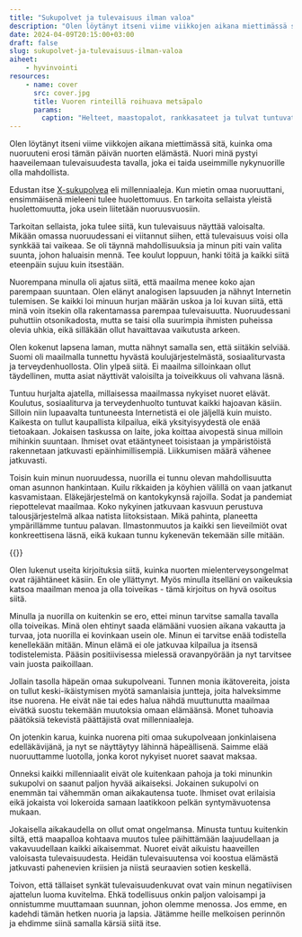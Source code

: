 ```yaml
---
title: "Sukupolvet ja tulevaisuus ilman valoa"
description: "Olen löytänyt itseni viime viikkojen aikana miettimässä sitä, kuinka oma nuoruuteni erosi tämän päivän nuorten elämästä. Nuori minä pystyi haaveilemaan tulevaisuudesta tavalla, joka ei taida useimmille nykynuorille olla mahdollista."
date: 2024-04-09T20:15:00+03:00
draft: false
slug: sukupolvet-ja-tulevaisuus-ilman-valoa
aiheet:
    - hyvinvointi
resources:
    - name: cover
      src: cover.jpg
      title: Vuoren rinteillä roihuava metsäpalo
      params:
        caption: "Helteet, maastopalot, rankkasateet ja tulvat tuntuvat nykyään olevan arkipäivää. Maapallon lämpötiloissa jokainen kuukausi tuntuu rikkovan edellisen ennätyksen. Kuva: Curtis Gregory Perry"
---
```


Olen löytänyt itseni viime viikkojen aikana miettimässä sitä, kuinka oma nuoruuteni erosi tämän päivän nuorten elämästä. Nuori minä pystyi haaveilemaan tulevaisuudesta tavalla, joka ei taida useimmille nykynuorille olla mahdollista.

<!--more-->

Edustan itse [X-sukupolvea](https://fi.wikipedia.org/wiki/X-sukupolvi) eli millenniaaleja. Kun mietin omaa nuoruuttani, ensimmäisenä mieleeni tulee huolettomuus. En tarkoita sellaista yleistä huolettomuutta, joka usein liitetään nuoruusvuosiin.

Tarkoitan sellaista, joka tulee siitä, kun tulevaisuus näyttää valoisalta. Mikään omassa nuoruudessani ei viitannut siihen, että tulevaisuus voisi olla synkkää tai vaikeaa. Se oli täynnä mahdollisuuksia ja minun piti vain valita suunta, johon haluaisin mennä. Tee koulut loppuun, hanki töitä ja kaikki siitä eteenpäin sujuu kuin itsestään.

Nuorempana minulla oli ajatus siitä, että maailma menee koko ajan parempaan suuntaan. Olen elänyt analogisen lapsuuden ja nähnyt Internetin tulemisen. Se kaikki loi minuun hurjan määrän uskoa ja loi kuvan siitä, että minä voin itsekin olla rakentamassa parempaa tulevaisuutta. Nuoruudessani puhuttiin otsonikadosta, mutta se taisi olla suurimpia ihmisten puheissa olevia uhkia, eikä silläkään ollut havaittavaa vaikutusta arkeen.

Olen kokenut lapsena laman, mutta nähnyt samalla sen, että siitäkin selviää. Suomi oli maailmalla tunnettu hyvästä koulujärjestelmästä, sosiaaliturvasta ja terveydenhuollosta. Olin ylpeä siitä. Ei maailma silloinkaan ollut täydellinen, mutta asiat näyttivät valoisilta ja toiveikkuus oli vahvana läsnä.

Tuntuu hurjalta ajatella, millaisessa maailmassa nykyiset nuoret elävät. Koulutus, sosiaaliturva ja terveydenhuolto tuntuvat kaikki hajoavan käsiin. Silloin niin lupaavalta tuntuneesta Internetistä ei ole jäljellä kuin muisto. Kaikesta on tullut kaupallista kilpailua, eikä yksityisyydestä ole enää tietoakaan. Jokaisen taskussa on laite, joka koittaa aivopestä sinua milloin mihinkin suuntaan. Ihmiset ovat etääntyneet toisistaan ja ympäristöistä rakennetaan jatkuvasti epäinhimillisempiä. Liikkumisen määrä vähenee jatkuvasti.

Toisin kuin minun nuoruudessa, nuorilla ei tunnu olevan mahdollisuutta oman asunnon hankintaan. Kuilu rikkaiden ja köyhien välillä on vaan jatkanut kasvamistaan. Eläkejärjestelmä on kantokykynsä rajoilla. Sodat ja pandemiat riepottelevat maailmaa. Koko nykyinen jatkuvaan kasvuun perustuva talousjärjestelmä alkaa natista liitoksistaan. Mikä pahinta, planeetta ympärillämme tuntuu palavan. Ilmastonmuutos ja kaikki sen lieveilmiöt ovat konkreettisena läsnä, eikä kukaan tunnu kykenevän tekemään sille mitään.

{{<cover>}}

Olen lukenut useita kirjoituksia siitä, kuinka nuorten mielenterveysongelmat ovat räjähtäneet käsiin. En ole yllättynyt. Myös minulla itselläni on vaikeuksia katsoa maailman menoa ja olla toiveikas - tämä kirjoitus on hyvä osoitus siitä.

Minulla ja nuorilla on kuitenkin se ero, ettei minun tarvitse samalla tavalla olla toiveikas. Minä olen ehtinyt saada elämääni vuosien aikana vakautta ja turvaa, jota nuorilla ei kovinkaan usein ole. Minun ei tarvitse enää todistella kenellekään mitään. Minun elämä ei ole jatkuvaa kilpailua ja itsensä todistelemista. Pääsin positiivisessa mielessä oravanpyörään ja nyt tarvitsee vain juosta paikoillaan.

Jollain tasolla häpeän omaa sukupolveani. Tunnen monia ikätovereita, joista on tullut keski-ikäistymisen myötä samanlaisia juntteja, joita halveksimme itse nuorena. He eivät näe tai edes halua nähdä muuttunutta maailmaa eivätkä suostu tekemään muutoksia omaan elämäänsä. Monet tuhoavia päätöksiä tekevistä päättäjistä ovat millenniaaleja.

On jotenkin karua, kuinka nuorena piti omaa sukupolveaan jonkinlaisena edelläkävijänä, ja nyt se näyttäytyy lähinnä häpeällisenä. Saimme elää nuoruuttamme luotolla, jonka korot nykyiset nuoret saavat maksaa.

Onneksi kaikki millenniaalit eivät ole kuitenkaan pahoja ja toki minunkin sukupolvi on saanut paljon hyvää aikaiseksi. Jokainen sukupolvi on enemmän tai vähemmän oman aikakautensa tuote. Ihmiset ovat erilaisia eikä jokaista voi lokeroida samaan laatikkoon pelkän syntymävuotensa mukaan.

Jokaisella aikakaudella on ollut omat ongelmansa. Minusta tuntuu kuitenkin siltä, että maapalloa kohtaava muutos tulee päihittämään laajuudellaan ja vakavuudellaan kaikki aikaisemmat. Nuoret eivät aikuistu haaveillen valoisasta tulevaisuudesta. Heidän tulevaisuutensa voi koostua elämästä jatkuvasti pahenevien kriisien ja niistä seuraavien sotien keskellä.

Toivon, että tällaiset synkät tulevaisuudenkuvat ovat vain minun negatiivisen ajattelun luoma kuvitelma. Ehkä todellisuus onkin paljon valoisampi ja onnistumme muuttamaan suunnan, johon olemme menossa. Jos emme, en kadehdi tämän hetken nuoria ja lapsia. Jätämme heille melkoisen perinnön ja ehdimme siinä samalla kärsiä siitä itse.

